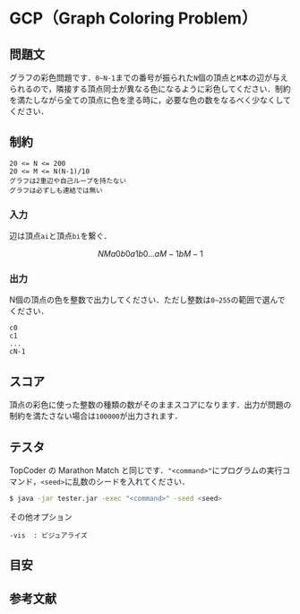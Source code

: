 # GCP（Graph Coloring Problem）

## 問題文
グラフの彩色問題です．```0~N-1```までの番号が振られた```N```個の頂点と```M```本の辺が与えられるので，隣接する頂点同士が異なる色になるように彩色してください．制約を満たしながら全ての頂点に色を塗る時に，必要な色の数をなるべく少なくしてください．

## 制約
```
20 <= N <= 200
20 <= M <= N(N-1)/10
グラフは2重辺や自己ループを持たない
グラフは必ずしも連結では無い
```

### 入力
辺は頂点```ai```と頂点```bi```を繋ぐ．
```math
N M
a0 b0
a1 b0
...
aM-1 bM-1
```

### 出力
N個の頂点の色を整数で出力してください．ただし整数は```0~255```の範囲で選んでください．
```
c0
c1
...
cN-1
```

## スコア
頂点の彩色に使った整数の種類の数がそのままスコアになります．出力が問題の制約を満たさない場合は```100000```が出力されます．

## テスタ
TopCoder の Marathon Match と同じです．```"<command>"```にプログラムの実行コマンド，```<seed>```に乱数のシードを入れてください．
```sh
$ java -jar tester.jar -exec "<command>" -seed <seed>
```
その他オプション
```
-vis  : ビジュアライズ
```


## 目安 

##  参考文献
